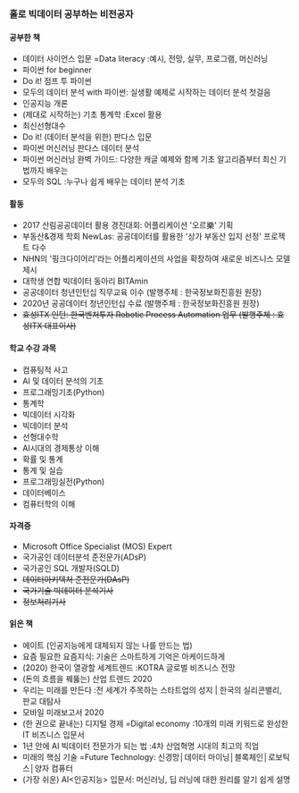 ### 홀로 빅데이터 공부하는 비전공자

#### 공부한 책
- 데이터 사이언스 입문 =Data literacy :예시, 전망, 실무, 프로그램, 머신러닝
- 파이썬 for beginner
- Do it! 점프 투 파이썬
- 모두의 데이터 분석 with 파이썬: 실생활 예제로 시작하는 데이터 분석 첫걸음
- 인공지능 개론
- (제대로 시작하는) 기초 통계학 :Excel 활용
- 최신선형대수
- Do it! (데이터 분석을 위한) 판다스 입문
- 파이썬 머신러닝 판다스 데이터 분석
- 파이썬 머신러닝 완벽 가이드: 다양한 캐글 예제와 함께 기초 알고리즘부터 최신 기법까지 배우는
- 모두의 SQL :누구나 쉽게 배우는 데이터 분석 기초

#### 활동
- 2017 산림공공데이터 활용 경진대회: 어플리케이션 '오르樂' 기획
- 부동산&경제 학회 NewLas: 공공데이터를 활용한 '상가 부동산 입지 선정' 프로젝트 다수
- NHN의 '핑크다이어리'라는 어플리케이션의 사업을 확장하여 새로운 비즈니스 모델 제시
- 대학생 연합 빅데이터 동아리 BITAmin
- 공공데이터 청년인턴십 직무교육 이수 (발행주체 : 한국정보화진흥원 원장)
- 2020년 공공데이터 청년인턴십 수료 (발행주체 : 한국정보화진흥원 원장)
- ~~효성ITX 인턴: 한국벤처투자 Robotic Process Automation 업무 (발행주체 : 효성ITX 대표이사)~~

#### 학교 수강 과목
- 컴퓨팅적 사고
- AI 및 데이터 분석의 기초
- 프로그래밍기초(Python)
- 통계학
- 빅데이터 시각화
- 빅데이터 분석
- 선형대수학
- AI시대의 경제통상 이해
- 확률 및 통계
- 통계 및 실습
- 프로그래밍실전(Python)
- 데이터베이스
- 컴퓨터학의 이해

#### 자격증
- Microsoft Office Specialist (MOS) Expert
- 국가공인 데이터분석 준전문가(ADsP)
- 국가공인 SQL 개발자(SQLD)
- ~~데이터아키텍처 준전문가(DAsP)~~
- ~~국가기술 빅데이터 분석기사~~
- ~~정보처리기사~~

#### 읽은 책
- 에이트 (인공지능에게 대체되지 않는 나를 만드는 법)
- 요즘 필요한 요즘지식: 기술은 스마트하게 기억은 아케이드하게 
- (2020) 한국이 열광할 세계트렌드 :KOTRA 글로벌 비즈니스 전망 
- (돈의 흐름을 꿰뚫는) 산업 트렌드 2020
- 우리는 미래를 만든다 :전 세계가 주목하는 스타트업의 성지 | 한국의 실리콘밸리, 판교 대탐사
- 모바일 미래보고서 2020
- (한 권으로 끝내는) 디지털 경제 =Digital economy :10개의 미래 키워드로 완성한 IT 비즈니스 입문서
- 1년 안에 AI 빅데이터 전문가가 되는 법 :4차 산업혁명 시대의 최고의 직업
- 미래의 핵심 기술 =Future Technology: 신경망│데이터 마이닝│블록체인│로보틱스│양자 컴퓨터
- (가장 쉬운) AI<인공지능> 입문서: 머신러닝, 딥 러닝에 대한 원리를 알기 쉽게 설명
